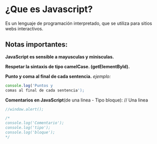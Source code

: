 # ¿Que es Javascript?

Es un lenguaje de programación interpretado, que se utiliza para sitios webs
interactivos.

## Notas importantes:

**JavaScript es sensible a mayusculas y minisculas.**

**Respetar la sintaxis de tipo camelCase. (getElementById).**

**Punto y coma al final de cada sentencia.** _ejemplo:_

```javascript
console.log('Puntos y
comas al final de cada sentencia');
```

**Comentarios en JavaScript**(de una linea - Tipo bloque): // Una linea

```javascript
//window.alert();

/* 
console.log('Comentario');
console.log('tipo');
console.log('bloque');
*/
```
